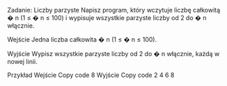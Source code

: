 Zadanie: Liczby parzyste
Napisz program, który wczytuje liczbę całkowitą 
�
n (1 ≤ 
�
n ≤ 100) i wypisuje wszystkie parzyste liczby od 2 do 
�
n włącznie.

Wejście
Jedna liczba całkowita 
�
n (1 ≤ 
�
n ≤ 100).

Wyjście
Wypisz wszystkie parzyste liczby od 2 do 
�
n włącznie, każdą w nowej linii.

Przykład
Wejście
Copy code
8
Wyjście
Copy code
2
4
6
8